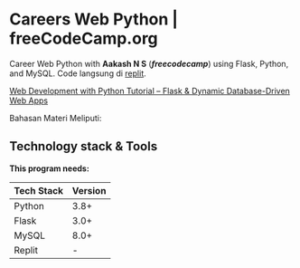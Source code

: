 # Careers Web Python | freeCodeCamp.org
Career Web Python with **Aakash N S** (**_freecodecamp_**) using Flask, Python, and MySQL. Code langsung di [replit](https://replit.com/).

[Web Development with Python Tutorial – Flask & Dynamic Database-Driven Web Apps](https://youtu.be/yBDHkveJUf4)

Bahasan Materi Meliputi:


## Technology stack & Tools

**This program needs:**

| Tech Stack         | Version |
| ------------------ | ------- |
| Python             | 3.8+    |
| Flask              | 3.0+    |
| MySQL              | 8.0+    |
| Replit             |    -    |

